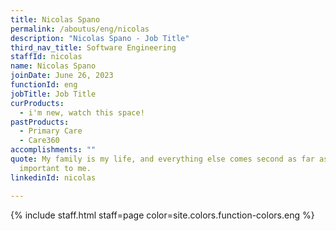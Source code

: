 ```yaml
---
title: Nicolas Spano
permalink: /aboutus/eng/nicolas
description: "Nicolas Spano - Job Title"
third_nav_title: Software Engineering
staffId: nicolas
name: Nicolas Spano
joinDate: June 26, 2023
functionId: eng
jobTitle: Job Title
curProducts:
  - i'm new, watch this space!
pastProducts:
  - Primary Care
  - Care360
accomplishments: ""
quote: My family is my life, and everything else comes second as far as what’s
  important to me.
linkedinId: nicolas

---
```


{% include staff.html staff=page color=site.colors.function-colors.eng %}
